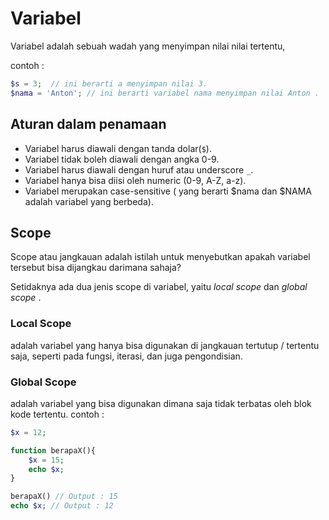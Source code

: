 # Variabel 

Variabel adalah sebuah wadah yang menyimpan nilai nilai tertentu, 

contoh : 

```php
$s = 3;  // ini berarti a menyimpan nilai 3. 
$nama = 'Anton'; // ini berarti variabel nama menyimpan nilai Anton .
```

## Aturan dalam penamaan

- Variabel harus diawali dengan tanda dolar(`$`).
- Variabel tidak boleh diawali dengan angka 0-9.
- Variabel harus diawali dengan huruf atau underscore `_`.
- Variabel hanya bisa diisi oleh numeric (0-9, A-Z, a-z).
- Variabel merupakan case-sensitive ( yang berarti $nama dan $NAMA adalah variabel yang berbeda).

## Scope

Scope atau jangkauan adalah istilah untuk menyebutkan apakah variabel tersebut bisa dijangkau darimana sahaja?

Setidaknya ada dua jenis scope di variabel, yaitu *local scope* dan *global scope* .

### Local Scope

adalah variabel yang hanya bisa digunakan di jangkauan tertutup / tertentu saja, seperti pada fungsi, iterasi, dan juga pengondisian.

### Global Scope

adalah variabel yang bisa digunakan dimana saja tidak terbatas oleh blok kode tertentu.
contoh :

```php
$x = 12;

function berapaX(){
    $x = 15;
    echo $x; 
}

berapaX() // Output : 15
echo $x; // Output : 12
```

